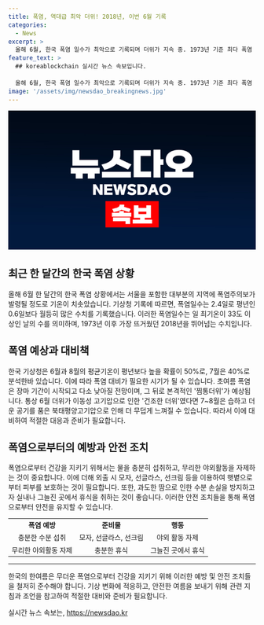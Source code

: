 ```yaml
---
title: 폭염, 역대급 최악 더위! 2018년, 이번 6월 기록
categories:
  - News
excerpt: >
  올해 6월, 한국 폭염 일수가 최악으로 기록되며 더위가 지속 중. 1973년 기준 최다 폭염 기록을 갈아치우며 2018년을 넘었으며, 6월 1~20일 폭염일수는 2.4일로 집계됐다. 이로 인해 한국 기상청은 평년보다 폭염이 지속될 것으로 예상하고, 여름 전반부에 찜통더위가 예상된다. 이러한 상황에서 공기압 및 인공지능(AI) 기술을 활용한 예측 결과, 여름 폭염일수가 많을 것으로 전망되고 있다.
feature_text: >
  ## koreablockchain 실시간 뉴스 속보입니다.

  올해 6월, 한국 폭염 일수가 최악으로 기록되며 더위가 지속 중. 1973년 기준 최다 폭염 기록을 갈아치우며 2018년을 넘었으며, 6월 1~20일 폭염일수는 2.4일로 집계됐다. 이로 인해 한국 기상청은 평년보다 폭염이 지속될 것으로 예상하고, 여름 전반부에 찜통더위가 예상된다. 이러한 상황에서 공기압 및 인공지능(AI) 기술을 활용한 예측 결과, 여름 폭염일수가 많을 것으로 전망되고 있다.
image: '/assets/img/newsdao_breakingnews.jpg'
---
```


<p><img src="/assets/img/newsdao_breakingnews.jpg" alt="koreablockchain 속보" /></p>

<h2 data-ke-size="size26">최근 한 달간의 한국 폭염 상황</h2>

<p data-ke-size="size16">올해 6월 한 달간의 한국 폭염 상황에서는 서울을 포함한 대부분의 지역에 폭염주의보가 발령될 정도로 기온이 치솟았습니다. 기상청 기록에 따르면, 폭염일수는 2.4일로 평년인 0.6일보다 월등히 많은 수치를 기록했습니다. 이러한 폭염일수는 일 최기온이 33도 이상인 날의 수를 의미하며, 1973년 이후 가장 뜨거웠던 2018년을 뛰어넘는 수치입니다. </p>

<h2 data-ke-size="size26">폭염 예상과 대비책</h2>

<p data-ke-size="size16">한국 기상청은 6월과 8월의 평균기온이 평년보다 높을 확률이 50%로, 7월은 40%로 분석한바 있습니다. 이에 따라 폭염 대비가 필요한 시기가 될 수 있습니다. 초여름 폭염은 장마 기간이 시작되고 다소 낮아질 전망이며, 그 뒤로 본격적인 '찜통더위'가 예상됩니다. 통상 6월 더위가 이동성 고기압으로 인한 '건조한 더위'였다면 7~8월은 습하고 더운 공기를 품은 북태평양고기압으로 인해 더 무덥게 느껴질 수 있습니다. 따라서 이에 대비하여 적절한 대응과 준비가 필요합니다.</p>

<h2 data-ke-size="size26">폭염으로부터의 예방과 안전 조치</h2>

<p data-ke-size="size16">폭염으로부터 건강을 지키기 위해서는 물을 충분히 섭취하고, 무리한 야외활동을 자제하는 것이 중요합니다. 이에 더해 외출 시 모자, 선글라스, 선크림 등을 이용하여 햇볕으로부터 피부를 보호하는 것이 필요합니다. 또한, 과도한 땀으로 인한 수분 손실을 방지하고자 실내나 그늘진 곳에서 휴식을 취하는 것이 좋습니다. 이러한 안전 조치들을 통해 폭염으로부터 안전을 유지할 수 있습니다.</p>

<table>
    <tr>
        <td style="text-align: center; height: 17px;"><b>폭염 예방</b></td>
        <td style="text-align: center; height: 17px;"><b>준비물</b></td>
        <td style="text-align: center; height: 17px;"><b>행동</b></td>
    </tr>
    <tr>
        <td style="text-align: center; height: 17px;">충분한 수분 섭취</td>
        <td style="text-align: center; height: 17px;">모자, 선글라스, 선크림</td>
        <td style="text-align: center; height: 17px;">야외 활동 자제</td>
    </tr>
    <tr>
        <td style="text-align: center; height: 17px;">무리한 야외활동 자제</td>
        <td style="text-align: center; height: 17px;">충분한 휴식</td>
        <td style="text-align: center; height: 17px;">그늘진 곳에서 휴식</td>
    </tr>
</table>

<hr>

<p data-ke-size="size16">한국의 한여름은 무더운 폭염으로부터 건강을 지키기 위해 이러한 예방 및 안전 조치들을 철저히 준수해야 합니다. 기상 변화에 적응하고, 안전한 여름을 보내기 위해 관련 지침과 조언을 참고하여 적절한 대비와 준비가 필요합니다.</p>
실시간 뉴스 속보는, <a href="https://newsdao.kr" rel="dofollow">https://newsdao.kr</a>


